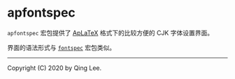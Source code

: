 # apfontspec

`apfontspec` 宏包提供了 [ApLaTeX](https://github.com/clerkma/ptex-ng) 格式下的比较方便的 CJK 字体设置界面。

界面的语法形式与 [`fontspec`](https://github.com/wspr/fontspec) 宏包类似。


-------------------------------
Copyright (C) 2020 by Qing Lee.
